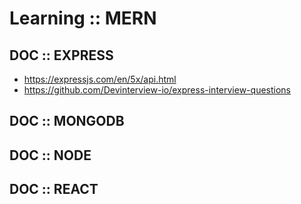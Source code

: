 # Learning :: MERN

## DOC :: EXPRESS

- https://expressjs.com/en/5x/api.html
- https://github.com/Devinterview-io/express-interview-questions

## DOC :: MONGODB

## DOC :: NODE

## DOC :: REACT
